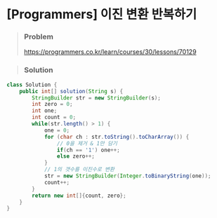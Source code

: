 # [Programmers] 이진 변환 반복하기

> ### Problem
>
> https://programmers.co.kr/learn/courses/30/lessons/70129



> ### Solution

```java
class Solution {
    public int[] solution(String s) {
        StringBuilder str = new StringBuilder(s);
        int zero = 0;
        int one;
        int count = 0;
        while(str.length() > 1) {
            one = 0;
            for (char ch : str.toString().toCharArray()) {
                // 0을 제거 & 1만 담기
                if(ch == '1') one++;
                else zero++;
            }
            // 1의 갯수를 이진수로 변환
            str = new StringBuilder(Integer.toBinaryString(one));
            count++;
        }
        return new int[]{count, zero};
    }
}
```

